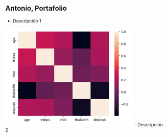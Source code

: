 ## Antonio, Portafolio

- Descripción 1
<img src="docs/images/corr.png" alt="Alt text 1" width="400"/>
- Descripción 2
